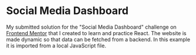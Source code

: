 # Social Media Dashboard
My submitted solution for the "Social Media Dashboard" challenge on [Frontend Mentor](https://www.frontendmentor.io/challenges/social-media-dashboard-with-theme-switcher-6oY8ozp_H) that I created to learn and practice React.
The website is made dynamic so that data can be fetched from a backend. In this example it is imported from a local JavaScript file.
